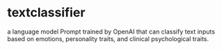 # textclassifier
a language model Prompt trained by OpenAI that can classify text inputs based on emotions, personality traits, and clinical psychological traits. 
